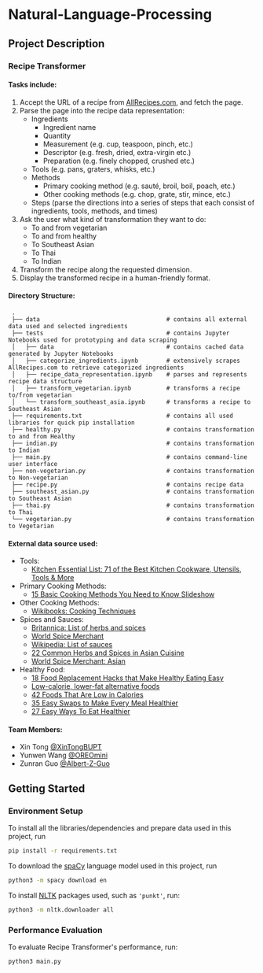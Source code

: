# Natural-Language-Processing

## Project Description
### Recipe Transformer
#### Tasks include:
1. Accept the URL of a recipe from [AllRecipes.com](https://www.allrecipes.com/), and fetch the page.
2. Parse the page into the recipe data representation:
   - Ingredients
     - Ingredient name
     - Quantity
     - Measurement (e.g. cup, teaspoon, pinch, etc.)
     - Descriptor (e.g. fresh, dried, extra-virgin etc.)
     - Preparation (e.g. finely chopped, crushed etc.)
   - Tools (e.g. pans, graters, whisks, etc.)
   - Methods
     - Primary cooking method (e.g. sauté, broil, boil, poach, etc.)
     - Other cooking methods (e.g. chop, grate, stir, mince, etc.)
   - Steps (parse the directions into a series of steps that each consist of ingredients, tools, methods, and times)
3. Ask the user what kind of transformation they want to do:
   - To and from vegetarian
   - To and from healthy
   - To Southeast Asian
   - To Thai
   - To Indian
4. Transform the recipe along the requested dimension.
5. Display the transformed recipe in a human-friendly format.

#### Directory Structure:
     .
     ├── data                                    # contains all external data used and selected ingredients
     ├── tests                                   # contains Jupyter Notebooks used for prototyping and data scraping
     │   ├── data                                # contains cached data generated by Jupyter Notebooks
     │   ├── categorize_ingredients.ipynb        # extensively scrapes AllRecipes.com to retrieve categorized ingredients
     │   ├── recipe_data_representation.ipynb    # parses and represents recipe data structure
     │   ├── transform_vegetarian.ipynb          # transforms a recipe to/from vegetarian
     │   └── transform_southeast_asia.ipynb      # transforms a recipe to Southeast Asian
     ├── requirements.txt                        # contains all used libraries for quick pip installation
     ├── healthy.py                              # contains transformation to and from Healthy
     ├── indian.py                               # contains transformation to Indian
     ├── main.py                                 # contains command-line user interface
     ├── non-vegetarian.py                       # contains transformation to Non-vegetarian
     ├── recipe.py                               # contains recipe data
     ├── southeast_asian.py                      # contains transformation to Southeast Asian
     ├── thai.py                                 # contains transformation to Thai
     └── vegetarian.py                           # contains transformation to Vegetarian

#### External data source used:
* Tools:
  - [Kitchen Essential List: 71 of the Best Kitchen Cookware, Utensils, Tools & More](https://www.mealime.com/kitchen-essentials-list)
* Primary Cooking Methods:
  - [15 Basic Cooking Methods You Need to Know Slideshow](https://www.thedailymeal.com/cook/15-basic-cooking-methods-you-need-know-slideshow/slide-13)
* Other Cooking Methods:
  - [Wikibooks: Cooking Techniques](https://en.wikibooks.org/wiki/Cookbook:Cooking_Techniques)
* Spices and Sauces:
  - [Britannica: List of herbs and spices](https://www.britannica.com/topic/list-of-herbs-and-spices-2024392)
  - [World Spice Merchant](https://www.worldspice.com/spices)
  - [Wikipedia: List of sauces](https://en.wikipedia.org/wiki/List_of_sauces)
  - [22 Common Herbs and Spices in Asian Cuisine](https://delishably.com/spices-seasonings/Herbs-and-Spices-in-Asian-Cooking)
  - [World Spice Merchant: Asian](https://www.worldspice.com/spices/spices-asia)
* Healthy Food:
  - [18 Food Replacement Hacks that Make Healthy Eating Easy](https://www.swansonvitamins.com/blog/natural-health-tips/food-replacement-hacks)
  - [Low-calorie, lower-fat alternative foods](https://www.health24.com/Diet-and-nutrition/Weight-loss/Low-calorie-lower-fat-alternative-foods-20120721)
  - [42 Foods That Are Low in Calories](https://www.healthline.com/nutrition/42-foods-low-in-calories#section1)
  - [35 Easy Swaps to Make Every Meal Healthier](https://www.eatthis.com/healthy-food-substitutes/)
  - [27 Easy Ways To Eat Healthier](https://www.buzzfeed.com/rachelysanders/healthy-ingredient-swaps-substitutions)

#### Team Members:
- Xin Tong [@XinTongBUPT](https://github.com/XinTongBUPT)
- Yunwen Wang [@OREOmini](https://github.com/OREOmini)
- Zunran Guo [@Albert-Z-Guo](https://github.com/Albert-Z-Guo)


## Getting Started
### Environment Setup
To install all the libraries/dependencies and prepare data used in this project, run
```bash
pip install -r requirements.txt
```
To download the [spaCy](https://spacy.io/) language model used in this project, run
```bash
python3 -m spacy download en
```
To install [NLTK](http://www.nltk.org/index.html) packages used, such as `'punkt'`, run:
```bash
python3 -m nltk.downloader all
```
### Performance Evaluation
To evaluate Recipe Transformer's performance, run:
```
python3 main.py
```
